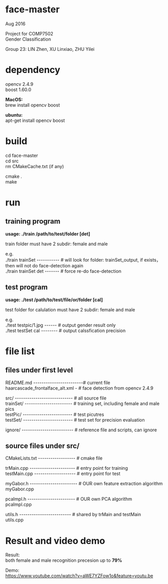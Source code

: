 # face-master
Aug 2016

Project for COMP7502  
Gender Classification  

Group 23: LIN Zhen, XU Linxiao, ZHU Yilei  


# dependency

opencv 2.4.9 <br />
boost 1.60.0 <br />

**MacOS:** <br />
brew install opencv boost <br />

**ubuntu:** <br />
apt-get install opencv boost <br />


# build  

cd face-master <br />
cd src  <br />
rm CMakeCache.txt (if any) <br /> 

cmake . <br />
make <br />


# run

## training program  

**usage: ./train /path/to/test/folder [det]**  <br />

train folder must have 2 subdir: female and male  <br />

e.g. <br />
    ./train trainSet ----------- # will look for folder: trainSet_output, if exists，then will not do face-detection again <br />
    ./train trainSet det ------- # force re-do face-detection  <br />


## test program  

**usage: ./test /path/to/test/file/or/folder [cal]**  <br />

test folder for calulation must have 2 subdir: female and male <br />

e.g. <br />
    ./test testpic/1.jpg ------ # output gender result only  <br />
    ./test testSet cal -------- # output calssfication precision <br />
    

# file list

## files under first level

README.md ------------------------# current file  <br />
haarcascade_frontalface_alt.xml - # face detection from opencv 2.4.9  <br />

src/ ---------------------------- # all source file  <br />
trainSet/ ----------------------- # training set, including female and male pics <br />
testPic/ ------------------------ # test picutres <br />
testSet/ ------------------------ # test set for precision evaluation <br />

ignore/ ------------------------- # reference file and scripts, can ignore <br />


## source files under src/

CMakeLists.txt ------------------ # cmake file  <br />

trMain.cpp ---------------------- # entry point for training <br />
testMain.cpp -------------------- # entry point for test <br />

myGabor.h ----------------------- # OUR own feature extraction algorithm <br />
myGabor.cpp <br />

pcaImpl.h ----------------------- # OUR own PCA algorithm  <br />
pcaImpl.cpp <br />

utils.h ------------------------- # shared by trMain and testMain <br />
utils.cpp <br />


# Result and video demo

Result: <br />
both female and male recognition precesion up to **79%** <br />

Demo: <br />
https://www.youtube.com/watch?v=aWE7YZFow1o&feature=youtu.be <br />
